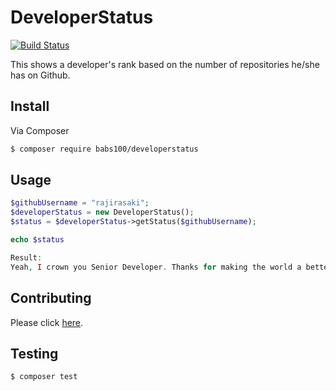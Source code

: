 # DeveloperStatus

[![Build Status](https://travis-ci.com/babs100/DeveloperStatus.svg?branch=master)](https://travis-ci.com/babs100/DeveloperStatus)

This shows a developer's rank based on the number of repositories he/she has on Github. 

## Install

Via Composer

``` bash
$ composer require babs100/developerstatus
```

## Usage

``` php
$githubUsername = "rajirasaki";
$developerStatus = new DeveloperStatus();
$status = $developerStatus->getStatus($githubUsername);

echo $status

Result:
Yeah, I crown you Senior Developer. Thanks for making the world a better place
```

## Contributing

Please click [here](CONTRIBUTING.md).

## Testing

``` bash
$ composer test
```

